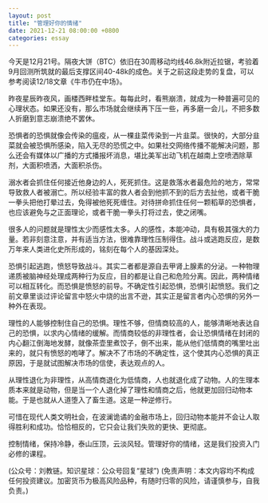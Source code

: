 ```yaml
---
layout: post
title: "管理好你的情绪"
date: 2021-12-21 08:00:00 +0800
categories: essay
---
```


今天是12月21号。隔夜大饼（BTC）依旧在30周移动均线46.8k附近拉锯，考验着9月回测所筑就的最后支撑区间40-48k的成色。关于之前这段走势的复盘，可以参考阅读12/18文章《牛市仍在中场》。

昨夜星辰昨夜风，画楼西畔桂堂东。每每此时，看熊崩溃，就成为一种普遍可见的心理状态。如果还没有，那么市场就会继续再下压一些，再多磨一会儿，不把多数人折磨到意志崩溃绝不罢休。

恐惧者的恐惧就像会传染的瘟疫，从一棵韭菜传染到一片韭菜。很快的，大部分韭菜就会被恐惧所感染，陷入无尽的恐慌之中。如果社交网络传播不能解决问题，那么还会有媒体以广播的方式播报坏消息，堪比美军出动飞机在越南上空喷洒除草剂，大面积喷洒，大面积杀伤。

溺水者会抓住任何接近他身边的人，死死抓住。这是救落水者最危险的地方，常常导致救人者被溺亡。所以经验丰富的救人者会到他抓不到的后方去扯他，或者干脆一拳头把他打晕过去，免得被他死死缠住。对待拼命抓住任何一颗稻草的恐惧者，也应该避免与之正面理论，或者干脆一拳头打将过去，使之闭嘴。

很多人的问题就是理性太少而感性太多。人的感性，本能冲动，具有极其强大的力量。若非刻意注意，并有适当方法，很难靠理性压制得住。战斗或逃跑反应，是数万年来人类进化史所形成的，铭刻在每个人的基因深处。

恐惧引起逃跑，愤怒导致战斗。其实二者都是源自去甲肾上腺素的分泌。一种物理递质被脑神经处理成两种行为反应，目的都是让自己和危险分离。因此，两种情绪可以相互转化。而恐惧是愤怒的前导。不确定性引起恐惧，恐惧引起愤怒。我们之前文章里谈过评论留言中怒火中烧的出言不逊，其实正是留言者内心恐惧的另外一种外在表现。

理性的人能够控制住自己的恐惧。理性不够，但情商较高的人，能够清晰地表达自己的恐惧，以求内心情绪的缓解。而情商较低的非理性者，会让恐惧情绪在封闭的内心翻江倒海地发酵，就像茶壶里煮饺子，倒不出来，能从他们低情商的嘴里吐出来的，就只有愤怒的咆哮了。解决不了市场的不确定性，这个使其内心恐惧的真正原因，于是就试图解决市场的信使，表达观点的人。

从理性退化为非理性，从高情商退化为低情商，人也就退化成了动物。人的生理本质本来就是动物，但是当一个人退化掉了理性和情商之后，他就更加回归动物本能。于是也就从人道堕入了畜生道。这是一种逆修行。

可惜在现代人类文明社会，在波澜诡谲的金融市场上，回归动物本能并不会让人取得胜利和成功。恰恰相反的，它只会让我们失败的更快、更彻底。

控制情绪，保持冷静，泰山压顶，云淡风轻。管理好你的情绪，这是我们投资入门必修的课程。

(公众号：刘教链。知识星球：公众号回复“星球”)
(免责声明：本文内容均不构成任何投资建议。加密货币为极高风险品种，有随时归零的风险，请谨慎参与，自我负责。)
